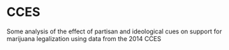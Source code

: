 # CCES
Some analysis of the effect of partisan and ideological cues on support for marijuana legalization using data from the 2014 CCES
